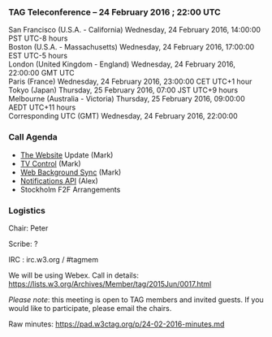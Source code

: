 ### TAG Teleconference – 24 February 2016 ; 22:00 UTC

San Francisco (U.S.A. - California)	Wednesday, 24 February 2016, 14:00:00	PST	UTC-8 hours  
Boston (U.S.A. - Massachusetts)	Wednesday, 24 February 2016, 17:00:00	EST	UTC-5 hours  
London (United Kingdom - England)	Wednesday, 24 February 2016, 22:00:00	GMT	UTC  
Paris (France)	Wednesday, 24 February 2016, 23:00:00	CET	UTC+1 hour  
Tokyo (Japan)	Thursday, 25 February 2016, 07:00	JST	UTC+9 hours
Melbourne (Australia - Victoria)	Thursday, 25 February 2016, 09:00:00	AEDT	UTC+11 hours  
Corresponding UTC (GMT)	Wednesday, 24 February 2016, 22:00:00	 

### Call Agenda
* [The Website](https://lists.w3.org/Archives/Member/tag/2016Jan/0006.html) Update (Mark)
* [TV Control](https://www.w3.org/2016/02/tvcontrol.html) (Mark)
* [Web Background Sync](https://github.com/w3ctag/spec-reviews/issues/95) (Mark)
* [Notifications API](https://github.com/w3ctag/spec-reviews/issues/94) (Alex)
* Stockholm F2F Arrangements

### Logistics

Chair: Peter

Scribe: ?

IRC : irc.w3.org / #tagmem

We will be using Webex. Call in details: https://lists.w3.org/Archives/Member/tag/2015Jun/0017.html

*Please note*: this meeting is open to TAG members and invited guests. If you would like to participate, please email the chairs.

Raw minutes: https://pad.w3ctag.org/p/24-02-2016-minutes.md
